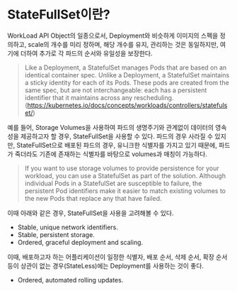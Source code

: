 # StateFullSet이란?

WorkLoad API Object의 일종으로서, Deployment와 비슷하게 이미지의 스펙을 정의하고, 
scale의 개수를 미리 정하며, 해당 개수를 유지, 관리하는 것은 동일하지만, 여기에 더하여 추가로
각 파드의 순서와 유일성을 보장한다.


> Like a Deployment, a StatefulSet manages Pods that are based on an identical container spec.
> Unlike a Deployment, a StatefulSet maintains a sticky identity for each of its Pods.
> These pods are created from the same spec, but are not interchangeable: each has a persistent identifier that it maintains across any rescheduling.
> (https://kubernetes.io/docs/concepts/workloads/controllers/statefulset/)

예를 들어, Storage Volumes을 사용하여 파드의 생명주기와 관계없이 데이터의 영속성을 제공하고자 할 경우, 
StateFullSet을 사용할 수 있다. 파드의 경우 사라질 수 있지만, StateFullSet으로 배포된 파드의 경우,
 유니크한 식별자를 가지고 있기 때문에, 파드가 죽더라도 기존에 존재하는 식별자를 바탕으로 volumes과 매칭이 가능하다.

>   If you want to use storage volumes to provide persistence for your workload,
>  you can use a StatefulSet as part of the solution.
> Although individual Pods in a StatefulSet are susceptible to failure,
>  the persistent Pod identifiers make it easier to match existing volumes to the new Pods that replace any that have failed.

이때 아래와 같은 경우, StateFullSet을 사용을 고려해볼 수 있다.

* Stable, unique network identifiers.
* Stable, persistent storage.
* Ordered, graceful deployment and scaling.

 이때, 배포하고자 하는 어플리케이션이 일정한 식별자, 배포 순서, 삭제 순서, 확장 순서 등이 
 상관이 없는 경우(StateLess)에는 Deployment를 사용하는 것이 좋다.
* Ordered, automated rolling updates.


